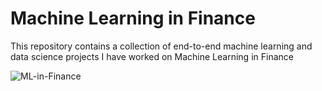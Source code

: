 # Machine Learning in Finance

This repository contains a collection of end-to-end machine learning and data science projects I have worked on Machine Learning in Finance


![ML-in-Finance](https://github.com/user-attachments/assets/87148c4d-21c7-418c-bdca-d78ab8882996)
